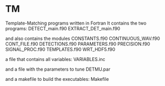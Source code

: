 # TM
Template-Matching programs written in Fortran
It contains the two programs:
DETECT_main.f90
EXTRACT_DET_main.f90

and also contains the modules
CONSTANTS.f90
CONTINUOUS_WAV.f90
CONT_FILE.f90
DETECTIONS.f90
PARAMETERS.f90
PRECISION.f90
SIGNAL_PROC.f90
TEMPLATES.f90
WRT_HDF5.f90

a file that contains all variables:
VARIABLES.inc

and a file with the parameters to tune
DETMU.par

and a makefile to build the executables:
Makefile
